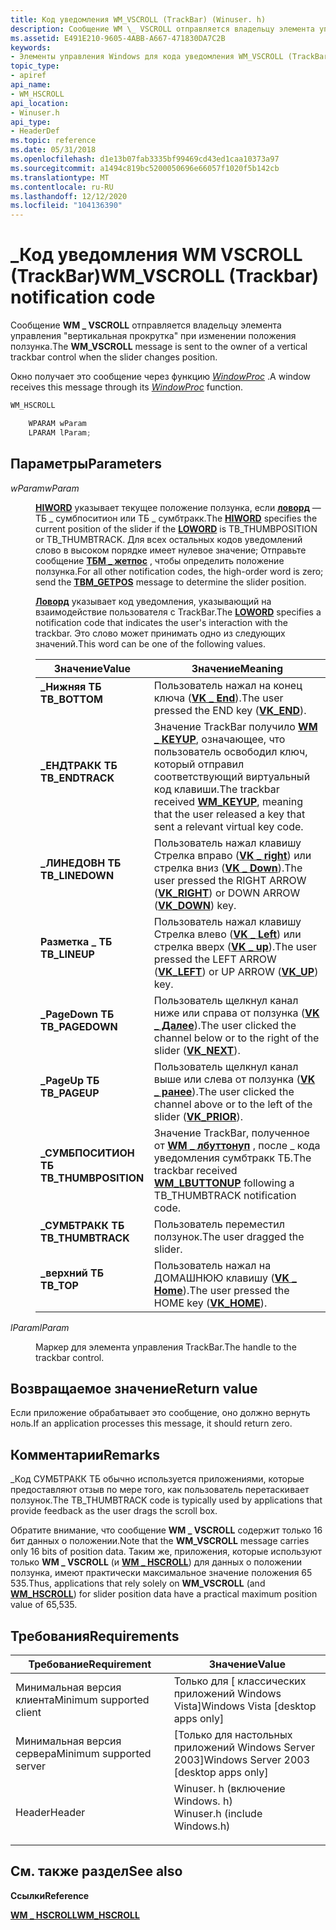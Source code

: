 ```yaml
---
title: Код уведомления WM_VSCROLL (TrackBar) (Winuser. h)
description: Сообщение WM \_ VSCROLL отправляется владельцу элемента управления "вертикальная прокрутка" при изменении положения ползунка. Окно получает это сообщение через функцию WindowProc.
ms.assetid: E491E210-9605-4ABB-A667-471830DA7C2B
keywords:
- Элементы управления Windows для кода уведомления WM_VSCROLL (TrackBar)
topic_type:
- apiref
api_name:
- WM_HSCROLL
api_location:
- Winuser.h
api_type:
- HeaderDef
ms.topic: reference
ms.date: 05/31/2018
ms.openlocfilehash: d1e13b07fab3335bf99469cd43ed1caa10373a97
ms.sourcegitcommit: a1494c819bc5200050696e66057f1020f5b142cb
ms.translationtype: MT
ms.contentlocale: ru-RU
ms.lasthandoff: 12/12/2020
ms.locfileid: "104136390"
---
```

# <a name="wm_vscroll-trackbar-notification-code"></a><span data-ttu-id="aa941-105">\_Код уведомления WM VSCROLL (TrackBar)</span><span class="sxs-lookup"><span data-stu-id="aa941-105">WM\_VSCROLL (Trackbar) notification code</span></span>

<span data-ttu-id="aa941-106">Сообщение **WM \_ VSCROLL** отправляется владельцу элемента управления "вертикальная прокрутка" при изменении положения ползунка.</span><span class="sxs-lookup"><span data-stu-id="aa941-106">The **WM\_VSCROLL** message is sent to the owner of a vertical trackbar control when the slider changes position.</span></span>

<span data-ttu-id="aa941-107">Окно получает это сообщение через функцию [*WindowProc*](/previous-versions/windows/desktop/legacy/ms633573(v=vs.85)) .</span><span class="sxs-lookup"><span data-stu-id="aa941-107">A window receives this message through its [*WindowProc*](/previous-versions/windows/desktop/legacy/ms633573(v=vs.85)) function.</span></span>


```C++
WM_HSCROLL

    WPARAM wParam
    LPARAM lParam; 
```



## <a name="parameters"></a><span data-ttu-id="aa941-108">Параметры</span><span class="sxs-lookup"><span data-stu-id="aa941-108">Parameters</span></span>

<dl> <dt>

<span data-ttu-id="aa941-109">*wParam*</span><span class="sxs-lookup"><span data-stu-id="aa941-109">*wParam*</span></span> 
</dt> <dd>

<span data-ttu-id="aa941-110">[**HIWORD**](/previous-versions/windows/desktop/legacy/ms632657(v=vs.85)) указывает текущее положение ползунка, если [**ловорд**](/previous-versions/windows/desktop/legacy/ms632659(v=vs.85)) — ТБ \_ сумбпоситион или ТБ \_ сумбтракк.</span><span class="sxs-lookup"><span data-stu-id="aa941-110">The [**HIWORD**](/previous-versions/windows/desktop/legacy/ms632657(v=vs.85)) specifies the current position of the slider if the [**LOWORD**](/previous-versions/windows/desktop/legacy/ms632659(v=vs.85)) is TB\_THUMBPOSITION or TB\_THUMBTRACK.</span></span> <span data-ttu-id="aa941-111">Для всех остальных кодов уведомлений слово в высоком порядке имеет нулевое значение; Отправьте сообщение [**ТБМ \_ жетпос**](tbm-getpos.md) , чтобы определить положение ползунка.</span><span class="sxs-lookup"><span data-stu-id="aa941-111">For all other notification codes, the high-order word is zero; send the [**TBM\_GETPOS**](tbm-getpos.md) message to determine the slider position.</span></span>

<span data-ttu-id="aa941-112">[**Ловорд**](/previous-versions/windows/desktop/legacy/ms632659(v=vs.85)) указывает код уведомления, указывающий на взаимодействие пользователя с TrackBar.</span><span class="sxs-lookup"><span data-stu-id="aa941-112">The [**LOWORD**](/previous-versions/windows/desktop/legacy/ms632659(v=vs.85)) specifies a notification code that indicates the user's interaction with the trackbar.</span></span> <span data-ttu-id="aa941-113">Это слово может принимать одно из следующих значений.</span><span class="sxs-lookup"><span data-stu-id="aa941-113">This word can be one of the following values.</span></span>



| <span data-ttu-id="aa941-114">Значение</span><span class="sxs-lookup"><span data-stu-id="aa941-114">Value</span></span>                                                                                                                                                                  | <span data-ttu-id="aa941-115">Значение</span><span class="sxs-lookup"><span data-stu-id="aa941-115">Meaning</span></span>                                                                                                                                                                                     |
|------------------------------------------------------------------------------------------------------------------------------------------------------------------------|---------------------------------------------------------------------------------------------------------------------------------------------------------------------------------------------|
| <span id="TB_BOTTOM"></span><span id="tb_bottom"></span><dl> <span data-ttu-id="aa941-116"><dt>**\_Нижняя ТБ**</dt></span><span class="sxs-lookup"><span data-stu-id="aa941-116"><dt>**TB\_BOTTOM**</dt></span></span> </dl>                      | <span data-ttu-id="aa941-117">Пользователь нажал на конец ключа ([**VK \_ End**](/windows/desktop/inputdev/virtual-key-codes)).</span><span class="sxs-lookup"><span data-stu-id="aa941-117">The user pressed the END key ([**VK\_END**](/windows/desktop/inputdev/virtual-key-codes)).</span></span><br/>                                                                                          |
| <span id="TB_ENDTRACK"></span><span id="tb_endtrack"></span><dl> <span data-ttu-id="aa941-118"><dt>**\_ЕНДТРАКК ТБ**</dt></span><span class="sxs-lookup"><span data-stu-id="aa941-118"><dt>**TB\_ENDTRACK**</dt></span></span> </dl>                | <span data-ttu-id="aa941-119">Значение TrackBar получило [**WM \_ KEYUP**](/windows/desktop/inputdev/wm-keyup), означающее, что пользователь освободил ключ, который отправил соответствующий виртуальный код клавиши.</span><span class="sxs-lookup"><span data-stu-id="aa941-119">The trackbar received [**WM\_KEYUP**](/windows/desktop/inputdev/wm-keyup), meaning that the user released a key that sent a relevant virtual key code.</span></span> <br/>                                           |
| <span id="TB_LINEDOWN"></span><span id="tb_linedown"></span><dl> <span data-ttu-id="aa941-120"><dt>**\_ЛИНЕДОВН ТБ**</dt></span><span class="sxs-lookup"><span data-stu-id="aa941-120"><dt>**TB\_LINEDOWN**</dt></span></span> </dl>                | <span data-ttu-id="aa941-121">Пользователь нажал клавишу Стрелка вправо ([**VK \_ right**](/windows/desktop/inputdev/virtual-key-codes)) или стрелка вниз ([**VK \_ Down**](/windows/desktop/inputdev/virtual-key-codes)).</span><span class="sxs-lookup"><span data-stu-id="aa941-121">The user pressed the RIGHT ARROW ([**VK\_RIGHT**](/windows/desktop/inputdev/virtual-key-codes)) or DOWN ARROW ([**VK\_DOWN**](/windows/desktop/inputdev/virtual-key-codes)) key.</span></span><br/> |
| <span id="TB_LINEUP"></span><span id="tb_lineup"></span><dl> <span data-ttu-id="aa941-122"><dt>**Разметка \_ ТБ**</dt></span><span class="sxs-lookup"><span data-stu-id="aa941-122"><dt>**TB\_LINEUP**</dt></span></span> </dl>                      | <span data-ttu-id="aa941-123">Пользователь нажал клавишу Стрелка влево ([**VK \_ Left**](/windows/desktop/inputdev/virtual-key-codes)) или стрелка вверх ([**VK \_ up**](/windows/desktop/inputdev/virtual-key-codes)).</span><span class="sxs-lookup"><span data-stu-id="aa941-123">The user pressed the LEFT ARROW ([**VK\_LEFT**](/windows/desktop/inputdev/virtual-key-codes)) or UP ARROW ([**VK\_UP**](/windows/desktop/inputdev/virtual-key-codes)) key.</span></span><br/>             |
| <span id="TB_PAGEDOWN"></span><span id="tb_pagedown"></span><dl> <span data-ttu-id="aa941-124"><dt>**\_PageDown ТБ**</dt></span><span class="sxs-lookup"><span data-stu-id="aa941-124"><dt>**TB\_PAGEDOWN**</dt></span></span> </dl>                | <span data-ttu-id="aa941-125">Пользователь щелкнул канал ниже или справа от ползунка ([**VK \_ Далее**](/windows/desktop/inputdev/virtual-key-codes)).</span><span class="sxs-lookup"><span data-stu-id="aa941-125">The user clicked the channel below or to the right of the slider ([**VK\_NEXT**](/windows/desktop/inputdev/virtual-key-codes)).</span></span><br/>                                                   |
| <span id="TB_PAGEUP"></span><span id="tb_pageup"></span><dl> <span data-ttu-id="aa941-126"><dt>**\_PageUp ТБ**</dt></span><span class="sxs-lookup"><span data-stu-id="aa941-126"><dt>**TB\_PAGEUP**</dt></span></span> </dl>                      | <span data-ttu-id="aa941-127">Пользователь щелкнул канал выше или слева от ползунка ([**VK \_ ранее**](/windows/desktop/inputdev/virtual-key-codes)).</span><span class="sxs-lookup"><span data-stu-id="aa941-127">The user clicked the channel above or to the left of the slider ([**VK\_PRIOR**](/windows/desktop/inputdev/virtual-key-codes)).</span></span><br/>                                                 |
| <span id="TB_THUMBPOSITION"></span><span id="tb_thumbposition"></span><dl> <span data-ttu-id="aa941-128"><dt>**\_СУМБПОСИТИОН ТБ**</dt></span><span class="sxs-lookup"><span data-stu-id="aa941-128"><dt>**TB\_THUMBPOSITION**</dt></span></span> </dl> | <span data-ttu-id="aa941-129">Значение TrackBar, полученное от [**WM \_ лбуттонуп**](/windows/desktop/inputdev/wm-lbuttonup) , после \_ кода уведомления сумбтракк ТБ.</span><span class="sxs-lookup"><span data-stu-id="aa941-129">The trackbar received [**WM\_LBUTTONUP**](/windows/desktop/inputdev/wm-lbuttonup) following a TB\_THUMBTRACK notification code.</span></span><br/>                                                                   |
| <span id="TB_THUMBTRACK"></span><span id="tb_thumbtrack"></span><dl> <span data-ttu-id="aa941-130"><dt>**\_СУМБТРАКК ТБ**</dt></span><span class="sxs-lookup"><span data-stu-id="aa941-130"><dt>**TB\_THUMBTRACK**</dt></span></span> </dl>          | <span data-ttu-id="aa941-131">Пользователь переместил ползунок.</span><span class="sxs-lookup"><span data-stu-id="aa941-131">The user dragged the slider.</span></span><br/>                                                                                                                                                     |
| <span id="TB_TOP"></span><span id="tb_top"></span><dl> <span data-ttu-id="aa941-132"><dt>**\_верхний ТБ**</dt></span><span class="sxs-lookup"><span data-stu-id="aa941-132"><dt>**TB\_TOP**</dt></span></span> </dl>                               | <span data-ttu-id="aa941-133">Пользователь нажал на ДОМАШНЮЮ клавишу ([**VK \_ Home**](/windows/desktop/inputdev/virtual-key-codes)).</span><span class="sxs-lookup"><span data-stu-id="aa941-133">The user pressed the HOME key ([**VK\_HOME**](/windows/desktop/inputdev/virtual-key-codes)).</span></span> <br/>                                                                                     |



 

</dd> <dt>

<span data-ttu-id="aa941-134">*lParam*</span><span class="sxs-lookup"><span data-stu-id="aa941-134">*lParam*</span></span> 
</dt> <dd>

<span data-ttu-id="aa941-135">Маркер для элемента управления TrackBar.</span><span class="sxs-lookup"><span data-stu-id="aa941-135">The handle to the trackbar control.</span></span>

</dd> </dl>

## <a name="return-value"></a><span data-ttu-id="aa941-136">Возвращаемое значение</span><span class="sxs-lookup"><span data-stu-id="aa941-136">Return value</span></span>

<span data-ttu-id="aa941-137">Если приложение обрабатывает это сообщение, оно должно вернуть ноль.</span><span class="sxs-lookup"><span data-stu-id="aa941-137">If an application processes this message, it should return zero.</span></span>

## <a name="remarks"></a><span data-ttu-id="aa941-138">Комментарии</span><span class="sxs-lookup"><span data-stu-id="aa941-138">Remarks</span></span>

<span data-ttu-id="aa941-139">\_Код СУМБТРАКК ТБ обычно используется приложениями, которые предоставляют отзыв по мере того, как пользователь перетаскивает ползунок.</span><span class="sxs-lookup"><span data-stu-id="aa941-139">The TB\_THUMBTRACK code is typically used by applications that provide feedback as the user drags the scroll box.</span></span>

<span data-ttu-id="aa941-140">Обратите внимание, что сообщение **WM \_ VSCROLL** содержит только 16 бит данных о положении.</span><span class="sxs-lookup"><span data-stu-id="aa941-140">Note that the **WM\_VSCROLL** message carries only 16 bits of position data.</span></span> <span data-ttu-id="aa941-141">Таким же, приложения, которые используют только **WM \_ VSCROLL** (и [**WM \_ HSCROLL**](wm-hscroll--trackbar-.md)) для данных о положении ползунка, имеют практически максимальное значение положения 65 535.</span><span class="sxs-lookup"><span data-stu-id="aa941-141">Thus, applications that rely solely on **WM\_VSCROLL** (and [**WM\_HSCROLL**](wm-hscroll--trackbar-.md)) for slider position data have a practical maximum position value of 65,535.</span></span>

## <a name="requirements"></a><span data-ttu-id="aa941-142">Требования</span><span class="sxs-lookup"><span data-stu-id="aa941-142">Requirements</span></span>



| <span data-ttu-id="aa941-143">Требование</span><span class="sxs-lookup"><span data-stu-id="aa941-143">Requirement</span></span> | <span data-ttu-id="aa941-144">Значение</span><span class="sxs-lookup"><span data-stu-id="aa941-144">Value</span></span> |
|-------------------------------------|----------------------------------------------------------------------------------------------------------|
| <span data-ttu-id="aa941-145">Минимальная версия клиента</span><span class="sxs-lookup"><span data-stu-id="aa941-145">Minimum supported client</span></span><br/> | <span data-ttu-id="aa941-146">Только для \[ классических приложений Windows Vista\]</span><span class="sxs-lookup"><span data-stu-id="aa941-146">Windows Vista \[desktop apps only\]</span></span><br/>                                                           |
| <span data-ttu-id="aa941-147">Минимальная версия сервера</span><span class="sxs-lookup"><span data-stu-id="aa941-147">Minimum supported server</span></span><br/> | <span data-ttu-id="aa941-148">\[Только для настольных приложений Windows Server 2003\]</span><span class="sxs-lookup"><span data-stu-id="aa941-148">Windows Server 2003 \[desktop apps only\]</span></span><br/>                                                     |
| <span data-ttu-id="aa941-149">Header</span><span class="sxs-lookup"><span data-stu-id="aa941-149">Header</span></span><br/>                   | <dl> <span data-ttu-id="aa941-150"><dt>Winuser. h (включение Windows. h)</dt></span><span class="sxs-lookup"><span data-stu-id="aa941-150"><dt>Winuser.h (include Windows.h)</dt></span></span> </dl> |



## <a name="see-also"></a><span data-ttu-id="aa941-151">См. также раздел</span><span class="sxs-lookup"><span data-stu-id="aa941-151">See also</span></span>

<dl> <dt>

<span data-ttu-id="aa941-152">**Ссылки**</span><span class="sxs-lookup"><span data-stu-id="aa941-152">**Reference**</span></span>
</dt> <dt>

[<span data-ttu-id="aa941-153">**WM \_ HSCROLL**</span><span class="sxs-lookup"><span data-stu-id="aa941-153">**WM\_HSCROLL**</span></span>](wm-hscroll--trackbar-.md)
</dt> </dl>

 

